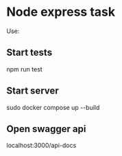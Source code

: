 # Node express task

Use:


## Start tests

npm run test
## Start server

sudo docker compose up --build
## Open swagger api

localhost:3000/api-docs

